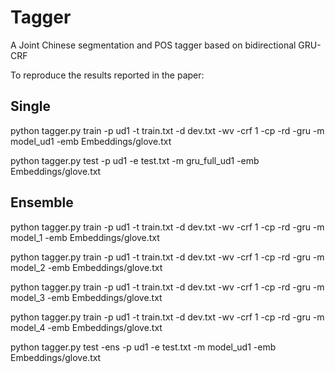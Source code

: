 # Tagger
A Joint Chinese segmentation and POS tagger based on bidirectional GRU-CRF

To reproduce the results reported in the paper:

## Single
python tagger.py train -p ud1 -t train.txt -d dev.txt -wv -crf 1 -cp -rd -gru -m model_ud1 -emb Embeddings/glove.txt

python tagger.py test -p ud1 -e test.txt -m gru_full_ud1 -emb Embeddings/glove.txt

## Ensemble

python tagger.py train -p ud1 -t train.txt -d dev.txt -wv -crf 1 -cp -rd -gru -m model_1 -emb Embeddings/glove.txt

python tagger.py train -p ud1 -t train.txt -d dev.txt -wv -crf 1 -cp -rd -gru -m model_2 -emb Embeddings/glove.txt

python tagger.py train -p ud1 -t train.txt -d dev.txt -wv -crf 1 -cp -rd -gru -m model_3 -emb Embeddings/glove.txt

python tagger.py train -p ud1 -t train.txt -d dev.txt -wv -crf 1 -cp -rd -gru -m model_4 -emb Embeddings/glove.txt

python tagger.py test -ens -p ud1 -e test.txt -m model_ud1 -emb Embeddings/glove.txt
